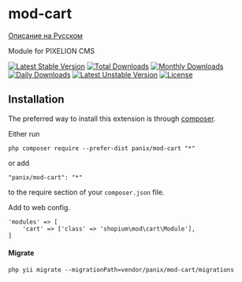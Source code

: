 mod-cart
===========
[Описание на Русском](README_RU.md)

Module for PIXELION CMS

[![Latest Stable Version](https://poser.pugx.org/panix/mod-cart/v/stable)](https://packagist.org/packages/panix/mod-cart)
[![Total Downloads](https://poser.pugx.org/panix/mod-cart/downloads)](https://packagist.org/packages/panix/mod-cart)
[![Monthly Downloads](https://poser.pugx.org/panix/mod-cart/d/monthly)](https://packagist.org/packages/panix/mod-cart)
[![Daily Downloads](https://poser.pugx.org/panix/mod-cart/d/daily)](https://packagist.org/packages/panix/mod-cart)
[![Latest Unstable Version](https://poser.pugx.org/panix/mod-cart/v/unstable)](https://packagist.org/packages/panix/mod-cart)
[![License](https://poser.pugx.org/panix/mod-cart/license)](https://packagist.org/packages/panix/mod-cart)


Installation
------------

The preferred way to install this extension is through [composer](http://getcomposer.org/download/).

Either run

```
php composer require --prefer-dist panix/mod-cart "*"
```

or add

```
"panix/mod-cart": "*"
```

to the require section of your `composer.json` file.

Add to web config.
```
'modules' => [
    'cart' => ['class' => 'shopium\mod\cart\Module'],
]
```

#### Migrate
```
php yii migrate --migrationPath=vendor/panix/mod-cart/migrations
```
